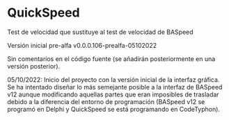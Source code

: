 # QuickSpeed
Test de velocidad que sustituye al test de velocidad de BASpeed

Versión inicial pre-alfa v0.0.0.106-prealfa-05102022

Sin comentarios en el código fuente (se añadirán posteriormente en una versión posterior).

05/10/2022: Inicio del proyecto con la versión inicial de la interfaz gráfica. Se ha intentado diseñar lo más semejante posible a la interfaz de BASpeed v12 aunque modificando aquellas partes que eran imposibles de trasladar debido a la diferencia del entorno de programación (BASpeed v12 se programó en Delphi y QuickSpeed se está programando en CodeTyphon).

